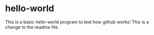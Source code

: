 # hello-world
This is a basic hello-world program to test how github works!
This is a change to the readme file.

